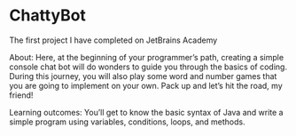 # ChattyBot
The first project I have completed on JetBrains Academy

About:
Here, at the beginning of your programmer’s path, creating a simple console chat bot will do wonders to guide you through the basics of coding. 
During this journey, you will also play some word and number games that you are going to implement on your own. Pack up and let’s hit the road, my friend!

Learning outcomes:
You’ll get to know the basic syntax of Java and write a simple program using variables, conditions, loops, and methods.
